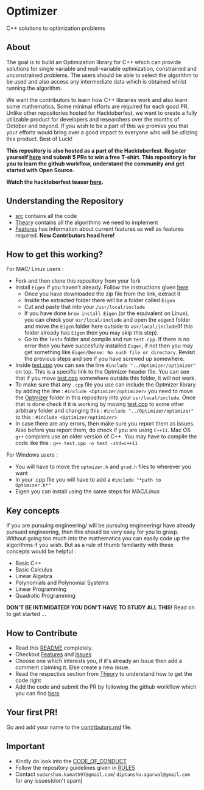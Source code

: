 # Optimizer
C++ solutions to optimization problems

## About
The goal is to build an Optimization library for C++ which can provide solutions for single variable and muli-variable optimization, constrained and unconstrained problems. The users should be able to select the algorithm to be used and also access any intermediate data which is obtained whilst running the algorithm. 

We want the contributors to learn how C++ libraries work and also learn some mathematics. Some minimal efforts are required for each good PR. Unlike other repositories hosted for Hacktoberfest, we want to create a fully utilizable product for developers and researchers over the months of October and beyond. If you wish to be a part of this we promise you that your efforts would bring over a good impact to everyone who will be utlizing this product. Best of Luck!

**This repository is also hosted as a part of the Hacktoberfest. Register yourself [here](https://hacktoberfest.digitalocean.com/) and submit 5 PRs to win a free T-shirt. This repository is for you to learn the github workflow, understand the community and get started with Open Source.**

**Watch the hacktoberfest teaser [here](https://youtu.be/wPlTQjOEPWo).**


## Understanding the Repository
- [src](Optimizer/src) contains all the code
- [Theory](Theory) contains all the algorithms we need to implement
- [Features](Features) has information about current features as well as features required. **New Contributors head here!**

## How to get this working?
For MAC/ Linux users :
- Fork and then clone this repository from your fork
- Install `Eigen` if you haven't already. Follow the instructions given [here](http://eigen.tuxfamily.org/index.php?title=Main_Page#Download)
  - Once you have downloaded the zip file from the link, extract it
  - Inside the extracted folder there will be a folder called `Eigen`
  - Cut and paste that into your `/usr/local/include`
  - If you have done `brew install Eigen` (or the equivalent on Linux), you can check your `usr/local/include` and open the     `eigen3` folder and move the `Eigen` folder here outside to `usr/local/include`(If this folder already has `Eigen` then     you may skip this step).
  - Go to the `Tests` folder and compile and run `test.cpp`. If there is no error then you have succesfully installed           `Eigen`, if not then you may get something like `Eigen/Dense: No such file or directory`. Revisit the previous steps and      see if you have screwed up somewhere.
- Inside [test.cpp](Tests/test.cpp) you can see the line `#include "../Optimizer/optimizer"` on top. This is a specific link to the Optmizer  header file. You can see that if you move [test.cpp](Tests/test.cpp) somewhere outside this folder, it will not work.
- To make sure that any `.cpp` file you use can include the Optmizer library by adding the line : `#include <Optimizer/optimizer>` you need to move the [Optmizer](Optimizer) folder in this repository into your `usr/local/include`. Once that is done check if it is working by moving [test.cpp](Tests/test.cpp) to some other arbitrary folder and changing this : `#include "../Optimizer/optimizer"` to this : `#include <Optimizer/optimizer>`
- In case there are any errors, then make sure you report them as issues. Also before you report them, do check if you are using `C++11`. Mac OS `g++` compilers use an older version of C++. You may have to compile the code like this : 
`g++ test.cpp -o test -std=c++11` 
 
 For Windows users :
 - You will have to move the `optmizer.h` and `grad.h` files to wherever you want
 - In your .cpp file you will have to add a `#include "*path to Optimizer.h*"`
 - Eigen you can install using the same steps for MAC/Linux 

## Key concepts
If you are pursuing engineering/ will be pursuing engineering/ have already pursued engineering, then this should be very easy for you to grasp. Without going too much into the mathematics you can easily code up the algorithms if you wish. But as a rule of thumb familiarity with these concepts would be helpful : 
- Basic C++
- Basic Calculus
- Linear Algebra
- Polynomials and Polynomial Systems
- Linear Programming
- Quadratic Programming

**DON'T BE INTIMIDATED! YOU DON'T HAVE TO STUDY ALL THIS!** Read on to get started ...

## How to Contribute
- Read this [README](README.md) completely.
- Checkout [Features](Features/README.md) and [Issues](https://github.com/sudz123/Optimizer/issues)
- Choose one which interests you, if it's already an Issue then add a comment claiming it. Else create a new issue.
- Read the respective section from [Theory](Theory) to understand how to get the code right
- Add the code and submit the PR by following the github workflow which you can find [here](https://egghead.io/lessons/javascript-how-to-fork-and-clone-a-github-repository)

## Your first PR!
Go and add your name to the [contributors.md](contributors.md) file.

## Important
- Kindly do look into the [CODE_OF_CONDUCT](CODE_OF_CONDUCT.md)
- Follow the repository guidelines given in [RULES](Rules/README.md)
- Contact `sudarshan.kamath97@gmail.com`/ `diptanshu.agarwal@gmail.com ` for any issues(don't spam)

